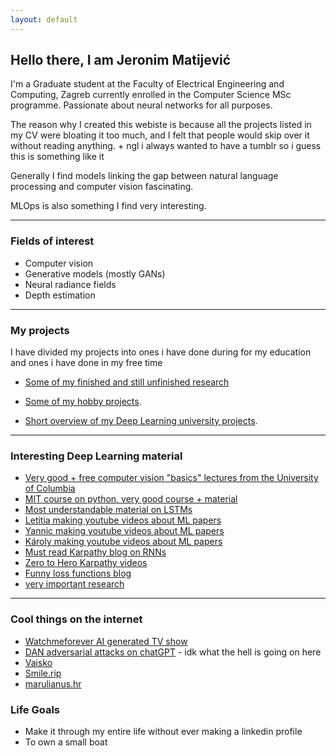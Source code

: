 ```yaml
---
layout: default
---
```


## Hello there, I am Jeronim Matijević
I'm a Graduate student at the Faculty of Electrical Engineering and Computing, Zagreb currently enrolled in the Computer Science MSc programme. Passionate about neural networks for all purposes.

The reason why I created this webiste is because all the projects listed in my CV were bloating it too much, and I felt that people would skip over it without reading anything. + ngl i always wanted to have a tumblr so i guess this is something like it

Generally I find models linking the gap between natural language processing and computer vision fascinating. 

MLOps is also something I find very interesting.

* * *


### Fields of interest

* Computer vision
* Generative models (mostly GANs)
* Neural radiance fields
* Depth estimation

* * *



### My projects
I have divided my projects into ones i have done during for my education and ones i have done in my free time

* [Some of my finished and still unfinished research](./research.html)

* [Some of my hobby projects](./hobby_projects.html).

* [Short overview of my Deep Learning university projects](./university_projects.html).



* * * 

### Interesting Deep Learning material
- [Very good + free computer vision "basics" lectures from the University of Columbia](https://fpcv.cs.columbia.edu/)
- [MIT course on python, very good course + material](https://ocw.mit.edu/courses/6-0001-introduction-to-computer-science-and-programming-in-python-fall-2016/)
- [Most understandable material on LSTMs](https://colah.github.io/posts/2015-08-Understanding-LSTMs/)
- [Letitia making youtube videos about ML papers](https://www.youtube.com/@AICoffeeBreak/videos)
- [Yannic making youtube videos about ML papers](https://www.youtube.com/@YannicKilcher/videos)
- [Károly making youtube videos about ML papers](https://www.youtube.com/@TwoMinutePapers/videos)
- [Must read Karpathy blog on RNNs](https://karpathy.github.io/2015/05/21/rnn-effectiveness/)
- [Zero to Hero Karpathy videos](https://karpathy.ai/zero-to-hero.html)
- [Funny loss functions blog](https://lossfunctions.tumblr.com/)
- [very important research](https://oneweirdkerneltrick.com/)

* * *

### Cool things on the internet
- [Watchmeforever AI generated TV show](https://twitch.tv/watchmeforever)
- [DAN adversarial attacks on chatGPT](https://gist.github.com/coolaj86/6f4f7b30129b0251f61fa7baaa881516) - idk what the hell is going on here
- [Vaisko](https://www.vaisko.com)
- [Smile.rip](https://smile.rip/)
- [marulianus.hr](www.marulianus.hr)


### Life Goals
- Make it through my entire life without ever making a linkedin profile
- To own a small boat
